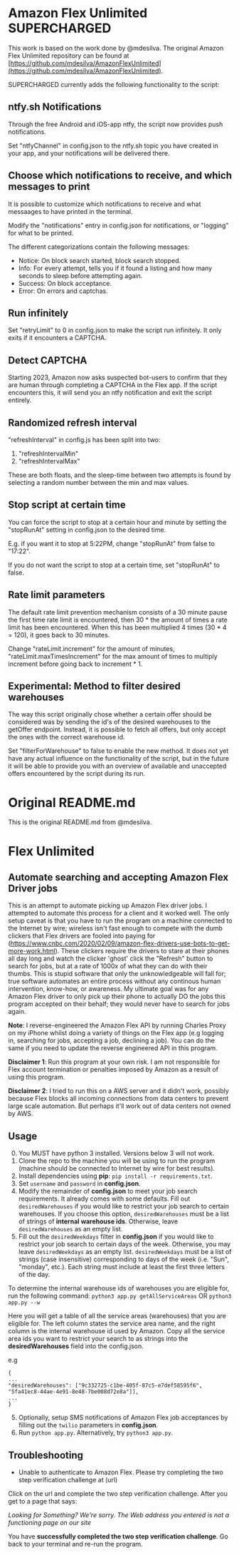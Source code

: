 # Amazon Flex Unlimited SUPERCHARGED
This work is based on the work done by @mdesilva. The original Amazon Flex Unlimited repository can be found at [https://github.com/mdesilva/AmazonFlexUnlimited](https://github.com/mdesilva/AmazonFlexUnlimited).

SUPERCHARGED currently adds the following functionality to the script:

## ntfy.sh Notifications
Through the free Android and iOS-app ntfy, the script now provides push notifications.

Set "ntfyChannel" in config.json to the ntfy.sh topic you have created in your app, and your notifications will be delivered there.

## Choose which notifications to receive, and which messages to print
It is possible to customize which notifications to receive and what messaages to have printed in the terminal.

Modify the "notifications" entry in config.json for notifications, or "logging" for what to be printed.

The different categorizations contain the following messages:
- Notice: On block search started, block search stopped.
- Info: For every attempt, tells you if it found a listing and how many seconds to sleep before attempting again.
- Success: On block acceptance.
- Error: On errors and captchas. 

## Run infinitely
Set "retryLimit" to 0 in config.json to make the script run infinitely.
It only exits if it encounters a CAPTCHA.

## Detect CAPTCHA
Starting 2023, Amazon now asks suspected bot-users to confirm that they are human through completing a CAPTCHA in the Flex app. If the script encounters this, it will send you an ntfy notification and exit the script entirely.

## Randomized refresh interval
"refreshInterval" in config.js has been split into two:

1. "refreshIntervalMin"
2. "refreshIntervalMax"

These are both floats, and the sleep-time between two attempts is found by selecting a random number between the min and max values.

## Stop script at certain time
You can force the script to stop at a certain hour and minute by setting the "stopRunAt" setting in config.json to the desired time.

E.g. if you want it to stop at 5:22PM, change "stopRunAt" from false to "17:22".

If you do not want the script to stop at a certain time, set "stopRunAt" to false.

## Rate limit parameters
The default rate limit prevention mechanism consists of a 30 minute pause the first time rate limit is encountered, then 30 * the amount of times a rate limit has been encountered. When this has been multiplied 4 times (30 * 4 = 120), it goes back to 30 minutes.

Change "rateLimit.increment" for the amount of minutes, "rateLimit.maxTimesIncrement" for the max amount of times to multiply increment before going back to increment * 1.

## Experimental: Method to filter desired warehouses
The way this script originally chose whether a certain offer should be considered was by sending the id's of the desired warehouses to the getOffer endpoint. Instead, it is possible to fetch all offers, but only accept the ones with the correct warehouse id.

Set "filterForWarehouse" to false to enable the new method. It does not yet have any actual influence on the functionality of the script, but in the future it will be able to provide you with an overview of available and unaccepted offers encountered by the script during its run.

# Original README.md
This is the original README.md from @mdesilva.
# Flex Unlimited #
## Automate searching and accepting Amazon Flex Driver jobs ##

This is an attempt to automate picking up Amazon Flex driver jobs. I attempted to automate this process for a client and it worked well. The only setup caveat is that you have to run the program on a machine connected to the Internet by wire; wireless isn't fast enough to compete with the dumb clickers that Flex drivers are fooled into paying for (https://www.cnbc.com/2020/02/09/amazon-flex-drivers-use-bots-to-get-more-work.html). These clickers require the drivers to stare at their phones all day long and watch the clicker 'ghost' click the "Refresh" button to search for jobs, but at a rate of 1000x of what they can do with their thumbs. This is stupid software that only the unknowledgeable will fall for; true software automates an entire process without any continous human intervention, know-how, or awareness. My ultimate goal was for any Amazon Flex driver to only pick up their phone to actually DO the jobs this program accepted on their behalf; they would never have to search for jobs again. 

**Note**: I reverse-engineered the Amazon Flex API by running Charles Proxy on my iPhone whilst doing a variety of things on the Flex app (e.g logging in, searching for jobs, accepting a job, declining a job). You can do the same if you need to update the reverse engineered API in this program.

**Disclaimer 1**: Run this program at your own risk. I am not responsible for Flex account termination or penalties imposed by Amazon as a result of using this program. 

**Disclaimer 2**: I tried to run this on a AWS server and it didn't work, possibly because Flex blocks all incoming connections from data centers to prevent large scale automation. But perhaps it'll work out of data centers not owned by AWS. 

## Usage ##

0. You MUST have python 3 installed. Versions below 3 will not work.  
1. Clone the repo to the machine you will be using to run the program (machine should be connected to Internet by wire for best results).
2. Install dependencies using **pip**: `pip install -r requirements.txt`.
3. Set `username` and `password` in **config.json**.
4. Modify the remainder of **config.json** to meet your job search requirements. It already comes with some defaults. Fill out `desiredWarehouses` if you would like to restrict your job search to certain warehouses. If you choose this option, 
`desiredWarehouses` must be a list of strings of **internal warehouse ids**. Otherwise, leave `desiredWarehouses` as an empty list.
5. Fill out the `desiredWeekdays` filter in **config.json** if you would like to restrict your job search to certain days of the week. Otherwise, you may leave `desiredWeekdays` as an empty list. `desiredWeekdays` must be a list of strings (case insensitive) corresponding to days of the week (i.e. "Sun", "monday", etc.). Each string must include at least the first three letters of the day.

To determine the internal warehouse ids of warehouses you are eligible for, run the following command:
`python3 app.py getAllServiceAreas` OR `python3 app.py --w`

Here you will get a table of all the service areas (warehouses) that you are eligible for. The left column states the service area name, and the right column is the internal warehouse id used by Amazon. Copy all the service area ids you want to restrict your search to as strings into the **desiredWarehouses** field into the config.json. 

e.g
```
{
...
"desiredWarehouses": ["9c332725-c1be-405f-87c5-e7def58595f6", "5fa41ec8-44ae-4e91-8e48-7be008d72e8a"]],
...
}
```
5. Optionally, setup SMS notifications of Amazon Flex job acceptances by filling out the `twilio` parameters in  **config.json**.
6. Run `python app.py`. Alternatively, try `python3 app.py`.

## Troubleshooting ##

- Unable to authenticate to Amazon Flex. Please try completing the two step verification challenge at (url)

Click on the url and complete the two step verification challenge. After you get to a page that says:

_Looking for Something?
We're sorry. The Web address you entered is not a functioning page on our site_

You have **successfully completed the two step verification challenge**. Go back to your terminal and re-run the program.
